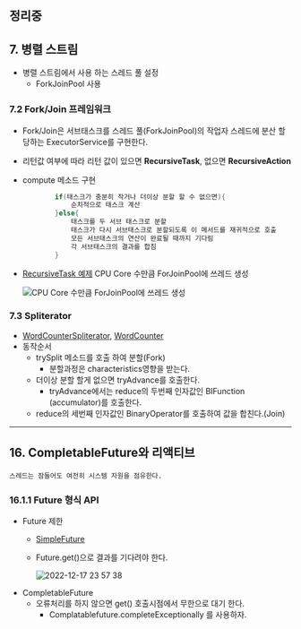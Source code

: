 ## 정리중

## 7. 병렬 스트림

- 병렬 스트림에서 사용 하는 스레드 풀 설정
  - ForkJoinPool 사용

### 7.2 Fork/Join 프레임워크

- Fork/Join은 서브태스크를 스레드 풀(ForkJoinPool)의 작업자 스레드에 분산 할당하는 ExecutorService를 구현한다.
- 리턴값 여부에 따라 리턴 값이 있으면 **RecursiveTask**, 없으면 **RecursiveAction**
- compute 메소드 구현

  ```java
          if(태스크가 충분히 작거나 더이상 분할 할 수 없으면){
              순차적으로 태스크 계산
          }else{
              태스크를 두 서브 태스크로 분할
              태스크가 다시 서브태스크로 분할되도록 이 메서드를 재귀적으로 호출
              모든 서브태스크의 연산이 완료될 때까지 기다림
              각 서브태스크의 결과를 합침
          }
  ```
- [RecursiveTask 예제](/modern_java/src/hankk20/modern_java/parallel/ForkJoinSumCalculator.java) CPU Core 수만큼 ForJoinPool에 쓰레드 생성

  ![CPU Core 수만큼 ForJoinPool에 쓰레드 생성](https://user-images.githubusercontent.com/60081600/208114763-4e5fd1c5-f7f1-4dc4-8f8c-afc30f2cc714.png)

### 7.3 Spliterator

- [WordCounterSpliterator](/modern_java/src/hankk20/modern_java/parallel/WordCounterSpliterator.java), [WordCounter](/modern_java/src/hankk20/modern_java/parallel/WordCounter.java)
- 동작순서
  - trySplit 메소드를 호출 하여 분할(Fork)
    - 분할과정은 characteristics영향을 받는다.
  - 더이상 분할 할게 없으면 tryAdvance를 호출한다.
    - tryAdvance에서는 reduce의 두번째 인자값인 BIFunction (accumulator)를 호출한다.
  - reduce의 세번째 인자값인 BinaryOperator를 호출하여 값을 합친다.(Join)

---

## 16. CompletableFuture와 리액티브

`스레드는 잠들어도 여전히 시스템 자원을 점유한다.`

### 16.1.1 Future 형식 API

- Future 제한
  - [SimpleFuture](/modern_java/src/hankk20/modern_java/reactive/future/SimpleFuture.java)
  - Future.get()으로 결과를 기다려야 한다.
  
    ![2022-12-17 23 57 38](https://user-images.githubusercontent.com/60081600/208248073-6759a6e7-94b4-41e6-9a08-1ab82254b3c2.png)
- CompletableFuture
  - 오류처리를 하지 않으면 get() 호출시점에서 무한으로 대기 한다.
    - Complatablefuture.completeExceptionally 를 사용하자.